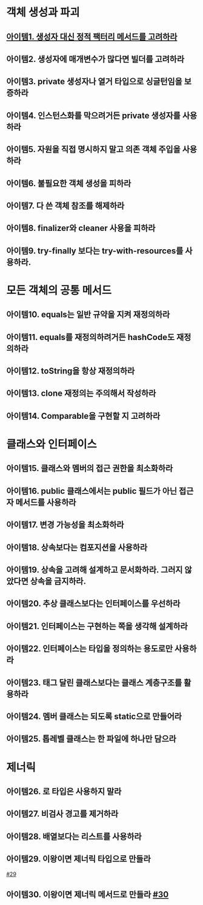 # 객체 생성과 파괴

 ## [아이템1. 생성자 대신 정적 팩터리 메서드를 고려하라](book/effectivejava/item1~11.md)

## 아이템2. 생성자에 매개변수가 많다면 빌더를 고려하라


## 아이템3. private 생성자나 열거 타입으로 싱글턴임을 보증하라

## 아이템4. 인스턴스화를 막으려거든 private 생성자를 사용하라


## 아이템5. 자원을 직접 명시하지 말고 의존 객체 주입을 사용하라


## 아이템6. 불필요한 객체 생성을 피하라


## 아이템7. 다 쓴 객체 참조를 해제하라


## 아이템8. finalizer와 cleaner 사용을 피하라

## 아이템9.  try-finally 보다는 try-with-resources를 사용하라.

# 모든 객체의 공통 메서드
## 아이템10.  equals는 일반 규약을 지켜 재정의하라

## 아이템11. equals를 재정의하려거든 hashCode도 재정의하라

## 아이템12.  toString을 항상 재정의하라

## 아이템13. clone 재정의는 주의해서 작성하라

## 아이템14. Comparable을 구현할 지 고려하라

# 클래스와 인터페이스
## 아이템15. 클래스와 멤버의 접근 권한을 최소화하라

## 아이템16. public 클래스에서는 public 필드가 아닌 접근자 메서드를 사용하라

## 아이템17. 변경 가능성을 최소화하라

## 아이템18. 상속보다는 컴포지션을 사용하라

## 아이템19. 상속을 고려해 설계하고 문서화하라. 그러지 않았다면 상속을 금지하라.

## 아이템20. 추상 클래스보다는 인터페이스를 우선하라

## 아이템21. 인터페이스는 구현하는 쪽을 생각해 설계하라

## 아이템22. 인터페이스는 타입을 정의하는 용도로만 사용하라

## 아이템23. 태그 달린 클래스보다는 클래스 계층구조를 활용하라

## 아이템24. 멤버 클래스는 되도록 static으로 만들어라

## 아이템25. 톱레벨 클래스는 한 파일에 하나만 담으라

# 제너릭
## 아이템26. 로 타입은 사용하지 말라

## 아이템27. 비검사 경고를 제거하라

## 아이템28. 배열보다는 리스트를 사용하라

## 아이템29. 이왕이면 제너릭 타입으로 만들라
[#29](book/effectivejava/item30.md)

## 아이템30. 이왕이면 제너릭 메서드로 만들라 [#30](book/effectivejava/item30.md)


<!--stackedit_data:
eyJoaXN0b3J5IjpbLTI2OTczMzQ2NCwtMTM2NDUxMzA2LC0zNT
YyMjY5MTBdfQ==
-->